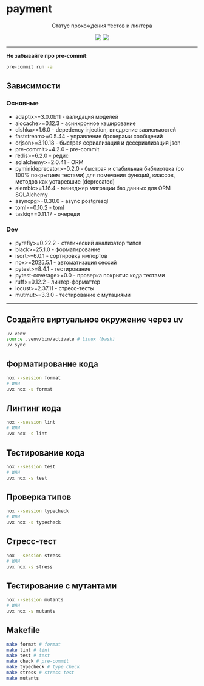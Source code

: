 # payment

<div align="center">
<p>Статус прохождения тестов и линтера</p>
<img src="https://github.com/MentholHub/payment/actions/workflows/test.yml/badge.svg">
<img src="https://github.com/MentholHub/payment/actions/workflows/linter.yml/badge.svg">
</div>

---

**Не забывайте про pre-commit**:

```bash
pre-commit run -a
```

## Зависимости

### Основные

 + adaptix>=3.0.0b11 - валидация моделей
 + aiocache>=0.12.3 - асинхронное кэширование
 + dishka>=1.6.0 - depedency injection, внедрение зависимостей
 + faststream>=0.5.44 - управление брокерами сообщений
 + orjson>=3.10.18 - быстрая сериализация и десериализация json
 + pre-commit>=4.2.0 - pre-commit
 + redis>=6.2.0 - редис
 + sqlalchemy>=2.0.41 - ORM
 + pyminideprecator>=0.2.0 - быстрая и стабильная библиотека (со 100% покрытием тестами) для помечания функций, классов, методов как устаревшие (deprecated)
 + alembic>=1.16.4 - менеджер миграции баз данных для ORM SQLAlchemy
 + asyncpg>=0.30.0 - async postgresql
 + toml==0.10.2 - toml
 + taskiq==0.11.17 - очереди

### Dev

 + pyrefly>=0.22.2 - статический анализатор типов
 + black>=25.1.0 - форматирование
 + isort>=6.0.1 - сортировка импортов
 + nox>=2025.5.1 - автоматизация сессий
 + pytest>=8.4.1 - тестирование
 + pytest-coverage>=0.0 - проверка покрытия кода тестами
 + ruff>=0.12.2 - линтер-форматтер
 + locust>=2.37.11 - стресс-тесты
 + mutmut>=3.3.0 - тестирование с мутациями

---

## Создайте виртуальное окружение через uv

```bash
uv venv
source .venv/bin/activate # Linux (bash)
uv sync
```

## Форматирование кода

```bash
nox --session format
# ИЛИ
uvx nox -s format
```

## Линтинг кода

```bash
nox --session lint
# ИЛИ
uvx nox -s lint
```

## Тестирование кода

```bash
nox --session test
# ИЛИ
uvx nox -s test
```

## Проверка типов

```bash
nox --session typecheck
# ИЛИ
uvx nox -s typecheck
```

## Стресс-тест

```bash
nox --session stress
# ИЛИ
uvx nox -s stress
```

## Тестирование с мутантами

```bash
nox --session mutants
# ИЛИ
uvx nox -s mutants
```

## Makefile

```bash
make format # format
make lint # lint
make test # test
make check # pre-commit
make typecheck # type check
make stress # stress test
make mutants
```
